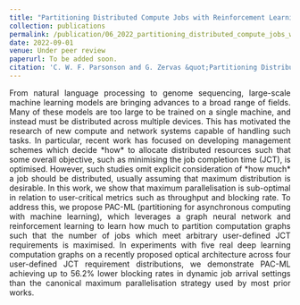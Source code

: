 ```yaml
---
title: "Partitioning Distributed Compute Jobs with Reinforcement Learning and Graph Neural Networks"
collection: publications
permalink: /publication/06_2022_partitioning_distributed_compute_jobs_with_reinforcement_learning_and_graph_neural_networks
date: 2022-09-01
venue: Under peer review
paperurl: To be added soon.
citation: 'C. W. F. Parsonson and G. Zervas &quot;Partitioning Distributed Compute Jobs with Reinforcement Learning and Graph Neural Networks&quot;, *Under peer review*, 2022'
---
```

<div style="text-align: justify"> 
From natural language processing to genome sequencing, large-scale machine
learning models are bringing advances to a broad range of fields. Many of these
models are too large to be trained on a single machine, and instead must be
distributed across multiple devices. This has motivated the research of new
compute and network systems capable of handling such tasks. In particular,
recent work has focused on developing management schemes which decide
*how* to allocate distributed resources such that some overall
objective, such as minimising the job completion time (JCT), is optimised.
However, such studies omit explicit consideration of *how much* a job
should be distributed, usually assuming that maximum distribution is desirable.
In this work, we show that maximum parallelisation is sub-optimal in relation
to user-critical metrics such as throughput and blocking rate. To address this,
we propose PAC-ML (partitioning for asynchronous computing with machine learning), which leverages a
graph neural network and reinforcement learning to learn how much to
partition computation graphs such that the number of jobs which meet arbitrary
user-defined JCT requirements is maximised. In experiments with five real deep
learning computation graphs on a recently proposed optical architecture across
four user-defined JCT requirement distributions, we demonstrate PAC-ML
achieving up to 56.2% lower blocking rates in dynamic job arrival settings
than the canonical maximum parallelisation strategy used by most prior works. 
</div>

<!--
   -[View paper here](https://arxiv.org/abs/2205.14345?context=cs)
   -->

